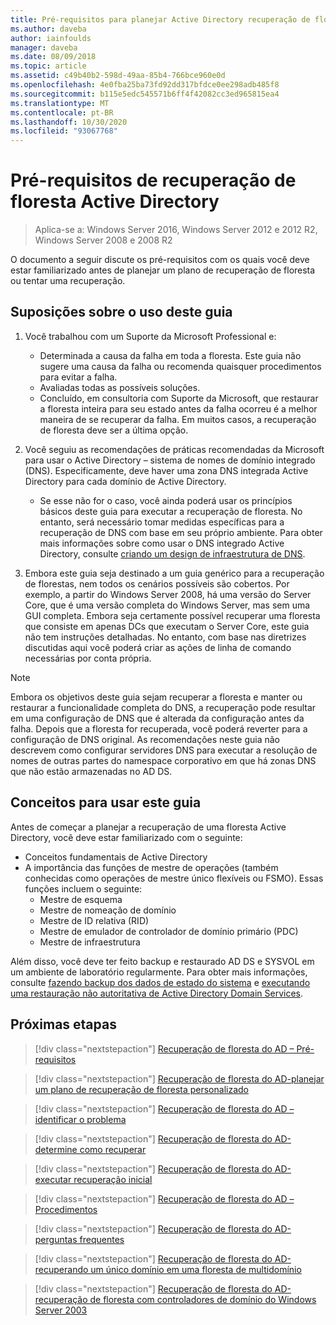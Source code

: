 ```yaml
---
title: Pré-requisitos para planejar Active Directory recuperação de floresta
ms.author: daveba
author: iainfoulds
manager: daveba
ms.date: 08/09/2018
ms.topic: article
ms.assetid: c49b40b2-598d-49aa-85b4-766bce960e0d
ms.openlocfilehash: 4e0fba25ba73fd92dd317bfdce0ee298adb485f8
ms.sourcegitcommit: b115e5edc545571b6ff4f42082cc3ed965815ea4
ms.translationtype: MT
ms.contentlocale: pt-BR
ms.lasthandoff: 10/30/2020
ms.locfileid: "93067768"
---
```

# <a name="active-directory-forest-recovery-prerequisites"></a>Pré-requisitos de recuperação de floresta Active Directory

> Aplica-se a: Windows Server 2016, Windows Server 2012 e 2012 R2, Windows Server 2008 e 2008 R2

O documento a seguir discute os pré-requisitos com os quais você deve estar familiarizado antes de planejar um plano de recuperação de floresta ou tentar uma recuperação.

## <a name="assumptions-for-using-this-guide"></a>Suposições sobre o uso deste guia

1. Você trabalhou com um Suporte da Microsoft Professional e:
   - Determinada a causa da falha em toda a floresta. Este guia não sugere uma causa da falha ou recomenda quaisquer procedimentos para evitar a falha.
   - Avaliadas todas as possíveis soluções.
   - Concluído, em consultoria com Suporte da Microsoft, que restaurar a floresta inteira para seu estado antes da falha ocorreu é a melhor maneira de se recuperar da falha. Em muitos casos, a recuperação de floresta deve ser a última opção.

1. Você seguiu as recomendações de práticas recomendadas da Microsoft para usar o Active Directory – sistema de nomes de domínio integrado (DNS). Especificamente, deve haver uma zona DNS integrada Active Directory para cada domínio de Active Directory.
   - Se esse não for o caso, você ainda poderá usar os princípios básicos deste guia para executar a recuperação de floresta. No entanto, será necessário tomar medidas específicas para a recuperação de DNS com base em seu próprio ambiente. Para obter mais informações sobre como usar o DNS integrado Active Directory, consulte [criando um design de infraestrutura de DNS](../../ad-ds/plan/Creating-a-DNS-Infrastructure-Design.md).

1. Embora este guia seja destinado a um guia genérico para a recuperação de florestas, nem todos os cenários possíveis são cobertos. Por exemplo, a partir do Windows Server 2008, há uma versão do Server Core, que é uma versão completa do Windows Server, mas sem uma GUI completa. Embora seja certamente possível recuperar uma floresta que consiste em apenas DCs que executam o Server Core, este guia não tem instruções detalhadas. No entanto, com base nas diretrizes discutidas aqui você poderá criar as ações de linha de comando necessárias por conta própria.

> [!NOTE]
> Embora os objetivos deste guia sejam recuperar a floresta e manter ou restaurar a funcionalidade completa do DNS, a recuperação pode resultar em uma configuração de DNS que é alterada da configuração antes da falha. Depois que a floresta for recuperada, você poderá reverter para a configuração de DNS original. As recomendações neste guia não descrevem como configurar servidores DNS para executar a resolução de nomes de outras partes do namespace corporativo em que há zonas DNS que não estão armazenadas no AD DS.

## <a name="concepts-for-using-this-guide"></a>Conceitos para usar este guia

Antes de começar a planejar a recuperação de uma floresta Active Directory, você deve estar familiarizado com o seguinte:

- Conceitos fundamentais de Active Directory
- A importância das funções de mestre de operações (também conhecidas como operações de mestre único flexíveis ou FSMO). Essas funções incluem o seguinte:
  - Mestre de esquema
  - Mestre de nomeação de domínio
  - Mestre de ID relativa (RID)
  - Mestre de emulador de controlador de domínio primário (PDC)
  - Mestre de infraestrutura

Além disso, você deve ter feito backup e restaurado AD DS e SYSVOL em um ambiente de laboratório regularmente. Para obter mais informações, consulte [fazendo backup dos dados de estado do sistema](AD-Forest-Recovery-Procedures.md) e [executando uma restauração não autoritativa de Active Directory Domain Services](AD-Forest-Recovery-Procedures.md).

## <a name="next-steps"></a>Próximas etapas

> [!div class="nextstepaction"]
> [Recuperação de floresta do AD – Pré-requisitos](AD-Forest-Recovery-Prerequisties.md)

> [!div class="nextstepaction"]
> [Recuperação de floresta do AD-planejar um plano de recuperação de floresta personalizado](AD-Forest-Recovery-Devising-a-Plan.md)

> [!div class="nextstepaction"]
> [Recuperação de floresta do AD – identificar o problema](AD-Forest-Recovery-Identify-the-Problem.md)

> [!div class="nextstepaction"]
> [Recuperação de floresta do AD-determine como recuperar](AD-Forest-Recovery-Determine-how-to-Recover.md)

> [!div class="nextstepaction"]
> [Recuperação de floresta do AD-executar recuperação inicial](AD-Forest-Recovery-Perform-initial-recovery.md)

> [!div class="nextstepaction"]
> [Recuperação de floresta do AD – Procedimentos](AD-Forest-Recovery-Procedures.md)

> [!div class="nextstepaction"]
> [Recuperação de floresta do AD-perguntas frequentes](AD-Forest-Recovery-FAQ.md)

> [!div class="nextstepaction"]
> [Recuperação de floresta do AD-recuperando um único domínio em uma floresta de multidomínio](AD-Forest-Recovery-Single-Domain-in-Multidomain-Recovery.md)

> [!div class="nextstepaction"]
> [Recuperação de floresta do AD-recuperação de floresta com controladores de domínio do Windows Server 2003](AD-Forest-Recovery-Windows-Server-2003.md)
